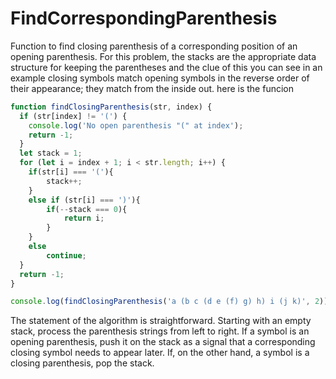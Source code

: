 # FindCorrespondingParenthesis
Function to find closing parenthesis of a corresponding position of an opening parenthesis. For this problem, the stacks are the appropriate data structure for keeping the parentheses and the clue of this you can see in an example closing symbols match opening symbols in the reverse order of their appearance; they match from the inside out.
here is the funcion
```javascript
function findClosingParenthesis(str, index) {
  if (str[index] != '(') {
    console.log('No open parenthesis "(" at index');
	return -1;
  }
  let stack = 1;
  for (let i = index + 1; i < str.length; i++) {
    if(str[i] === '('){
		stack++;
	}
	else if (str[i] === ')'){
		if(--stack === 0){
			return i;
		}
	}
	else
		continue;
  }
  return -1;
}

console.log(findClosingParenthesis('a (b c (d e (f) g) h) i (j k)', 2)); // 20

```
The statement of the algorithm is straightforward. Starting with an empty stack, process the parenthesis strings from left to right. If a symbol is an opening parenthesis, push it on the stack as a signal that a corresponding closing symbol needs to appear later. If, on the other hand, a symbol is a closing parenthesis, pop the stack.
